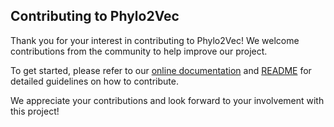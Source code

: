 ## Contributing to Phylo2Vec

Thank you for your interest in contributing to Phylo2Vec! We welcome
contributions from the community to help improve our project.

To get started, please refer to our
[online documentation](https://phylo2vec.readthedocs.io/en/latest/development.html)
and [README](https://github.com/phylo2vec?tab=readme-ov-file#phylo2vec)
for detailed guidelines on how to contribute.

We appreciate your contributions and look forward to your involvement with this
project!
